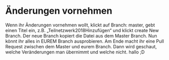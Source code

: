 # Änderungen vornehmen
Wenn ihr Änderungen vornehmen wollt, klickt auf Branch: master, gebt einen Titel ein, z.B. „Teilnetzwerk2018Hinzufügen“ und klickt create New Branch. Der neue Branch kopiert die Datei aus dem Master Branch. Nun könnt ihr alles in EUREM Branch ausprobieren. Am Ende macht ihr eine Pull Request zwischen dem Master und eurem Branch. Dann wird geschaut, welche Veränderungen man übernimmt und welche nicht.
hallo ;D
